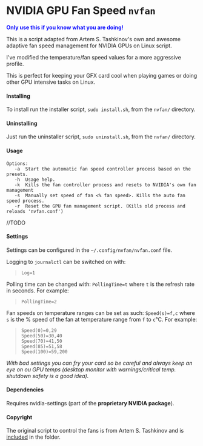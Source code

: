 # NVIDIA GPU Fan Speed `nvfan`

<span style="color:blue">__Only use this if you know what you are doing!__</span>

This is a script adapted from Artem S. Tashkinov's own and awesome adaptive fan speed management 
for NVIDIA GPUs on Linux script.

I've modified the temperature/fan speed values for a more aggressive profile.

This is perfect for keeping your GFX card cool when playing games or doing other GPU intensive 
tasks on Linux.

#### Installing

To install run the installer script, `sudo install.sh`, from the `nvfan/` directory.

#### Uninstalling

Just run the uninstaller script, `sudo uninstall.sh`, from the `nvfan/` directory.

#### Usage


    Options:
       -a  Start the automatic fan speed controller process based on the presets.
       -h  Usage help.
       -k  Kills the fan controller process and resets to NVIDIA's own fan management
       -s  Manually set speed of fan <% fan speed>. Kills the auto fan speed process.
       -r  Reset the GPU fan management script. (Kills old process and reloads 'nvfan.conf')

//TODO

#### Settings

Settings can be configured in the `~/.config/nvfan/nvfan.conf` file.

Logging to `journalctl` can be switched on with:
> `Log=1`

Polling time can be changed with: `PollingTime=t` where `t` is the refresh rate in seconds. 
For example: 
> `PollingTime=2`

Fan speeds on temperature ranges can be set as such: `Speed(s)=f,c` where `s` is the % speed of the 
fan at temperature range from `f` to `c`°C. For example:
> ```
> Speed(0)=0,29  
> Speed(50)=30,40
> Speed(70)=41,50
> Speed(85)=51,58
> Speed(100)=59,200
> ```

_With bad settings you can fry your card so be careful and always keep an eye
on ou GPU temps (desktop monitor with warnings/critical temp. shutdown safety 
is a good idea)._

#### Dependencies

Requires nvidia-settings (part of the __proprietary NVIDIA package__).

#### Copyright

The original script to control the fans is from Artem S. Tashkinov and is 
[included](gpu-fan-control.sh) in the folder.